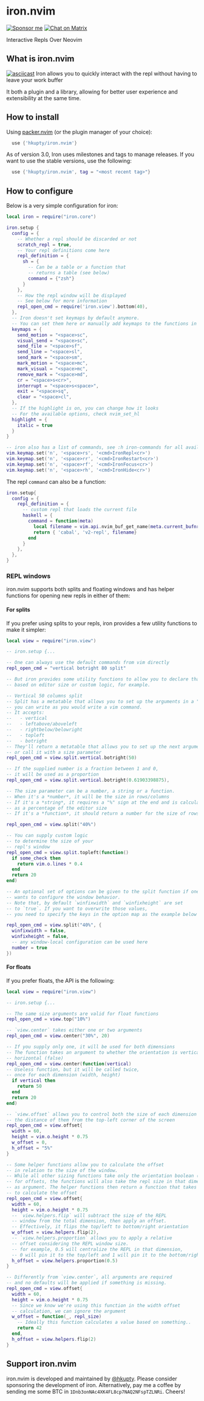 # iron.nvim

[![Sponsor me](https://img.shields.io/github/sponsors/hkupty?style=flat-square)](https://github.com/sponsors/hkupty)
[![Chat on Matrix](https://matrix.to/img/matrix-badge.svg)](https://matrix.to/#/#iron.nvim:matrix.org)

Interactive Repls Over Neovim

## What is iron.nvim

[![asciicast](https://asciinema.org/a/495376.svg)](https://asciinema.org/a/495376)
Iron allows you to quickly interact with the repl without having to leave your work buffer

It both a plugin and a library, allowing for better user experience and extensibility at the same time.

## How to install

Using [packer.nvim](https://github.com/wbthomason/packer.nvim) (or the plugin manager of your choice):

```lua
  use {'hkupty/iron.nvim'}
```

As of version 3.0, Iron uses milestones and tags to manage releases. If you want to use the stable versions, use the following:
```lua
  use {'hkupty/iron.nvim', tag = "<most recent tag>"}
```

## How to configure

Below is a very simple configuration for iron:

```lua
local iron = require("iron.core")

iron.setup {
  config = {
    -- Whether a repl should be discarded or not
    scratch_repl = true,
    -- Your repl definitions come here
    repl_definition = {
      sh = {
        -- Can be a table or a function that
        -- returns a table (see below)
        command = {"zsh"}
      }
    },
    -- How the repl window will be displayed
    -- See below for more information
    repl_open_cmd = require('iron.view').bottom(40),
  },
  -- Iron doesn't set keymaps by default anymore.
  -- You can set them here or manually add keymaps to the functions in iron.core
  keymaps = {
    send_motion = "<space>sc",
    visual_send = "<space>sc",
    send_file = "<space>sf",
    send_line = "<space>sl",
    send_mark = "<space>sm",
    mark_motion = "<space>mc",
    mark_visual = "<space>mc",
    remove_mark = "<space>md",
    cr = "<space>s<cr>",
    interrupt = "<space>s<space>",
    exit = "<space>sq",
    clear = "<space>cl",
  },
  -- If the highlight is on, you can change how it looks
  -- For the available options, check nvim_set_hl
  highlight = {
    italic = true
  }
}

-- iron also has a list of commands, see :h iron-commands for all available commands
vim.keymap.set('n', '<space>rs', '<cmd>IronRepl<cr>')
vim.keymap.set('n', '<space>rr', '<cmd>IronRestart<cr>')
vim.keymap.set('n', '<space>rf', '<cmd>IronFocus<cr>')
vim.keymap.set('n', '<space>rh', '<cmd>IronHide<cr>')
```

The repl `command` can also be a function:

```lua
iron.setup{
  config = {
    repl_definition = {
      -- custom repl that loads the current file
      haskell = {
        command = function(meta)
          local filename = vim.api.nvim_buf_get_name(meta.current_bufnr)
          return { 'cabal', 'v2-repl', filename}
        end
      }
    },
  },
}
```

### REPL windows

iron.nvim supports both splits and floating windows and has helper functions for opening new repls
in either of them:

#### For splits

If you prefer using splits to your repls, iron provides a few utility functions to make it simpler:

```lua
local view = require("iron.view")

-- iron.setup {...

-- One can always use the default commands from vim directly
repl_open_cmd = "vertical botright 80 split"

-- But iron provides some utility functions to allow you to declare that dynamically,
-- based on editor size or custom logic, for example.

-- Vertical 50 columns split
-- Split has a metatable that allows you to set up the arguments in a "fluent" API
-- you can write as you would write a vim command.
-- It accepts:
--   - vertical
--   - leftabove/aboveleft
--   - rightbelow/belowright
--   - topleft
--   - botright
-- They'll return a metatable that allows you to set up the next argument
-- or call it with a size parameter
repl_open_cmd = view.split.vertical.botright(50)

-- If the supplied number is a fraction between 1 and 0,
-- it will be used as a proportion
repl_open_cmd = view.split.vertical.botright(0.61903398875),

-- The size parameter can be a number, a string or a function.
-- When it's a *number*, it will be the size in rows/columns
-- If it's a *string*, it requires a "%" sign at the end and is calculated
-- as a percentage of the editor size
-- If it's a *function*, it should return a number for the size of rows/columns

repl_open_cmd = view.split("40%")

-- You can supply custom logic
-- to determine the size of your
-- repl's window
repl_open_cmd = view.split.topleft(function()
  if some_check then
    return vim.o.lines * 0.4
  end
  return 20
end)

-- An optional set of options can be given to the split function if one
-- wants to configure the window behavior.
-- Note that, by default `winfixwidth` and `winfixheight` are set
-- to `true`. If you want to overwrite those values,
-- you need to specify the keys in the option map as the example below

repl_open_cmd = view.split("40%", {
  winfixwidth = false,
  winfixheight = false,
  -- any window-local configuration can be used here
  number = true
})
```

#### For floats

If you prefer floats, the API is the following:

```lua
local view = require("iron.view")

-- iron.setup {...

-- The same size arguments are valid for float functions
repl_open_cmd = view.top("10%")

-- `view.center` takes either one or two arguments
repl_open_cmd = view.center("30%", 20)

-- If you supply only one, it will be used for both dimensions
-- The function takes an argument to whether the orientation is vertical(true) or
-- horizontal (false)
repl_open_cmd = view.center(function(vertical)
-- Useless function, but it will be called twice,
-- once for each dimension (width, height)
  if vertical then
    return 50
  end
  return 20
end)

-- `view.offset` allows you to control both the size of each dimension and
-- the distance of them from the top-left corner of the screen
repl_open_cmd = view.offset{
  width = 60,
  height = vim.o.height * 0.75
  w_offset = 0,
  h_offset = "5%"
}

-- Some helper functions allow you to calculate the offset
-- in relation to the size of the window.
-- While all other sizing functions take only the orientation boolean (vertical or not),
-- for offsets, the functions will also take the repl size in that dimension
-- as argument. The helper functions then return a function that takes two arguments
-- to calculate the offset
repl_open_cmd = view.offset{
  width = 60,
  height = vim.o.height * 0.75
  -- `view.helpers.flip` will subtract the size of the REPL
  -- window from the total dimension, then apply an offset.
  -- Effectively, it flips the top/left to bottom/right orientation
  w_offset = view.helpers.flip(2),
  -- `view.helpers.proportion` allows you to apply a relative
  -- offset considering the REPL window size.
  -- for example, 0.5 will centralize the REPL in that dimension,
  -- 0 will pin it to the top/left and 1 will pin it to the bottom/right.
  h_offset = view.helpers.proportion(0.5)
}

-- Differently from `view.center`, all arguments are required
-- and no defaults will be applied if something is missing.
repl_open_cmd = view.offset{
  width = 60,
  height = vim.o.height * 0.75
  -- Since we know we're using this function in the width offset
  -- calculation, we can ignore the argument
  w_offset = function(_, repl_size)
    -- Ideally this function calculates a value based on something..
    return 42
  end,
  h_offset = view.helpers.flip(2)
}
```

## Support iron.nvim

iron.nvim is developed and maintained by [@hkupty](https://github.com/sponsors/hkupty).
Please consider sponsoring the development of iron.
Alternatively, pay me a coffee by sending me some BTC in `1Dnb3onNAc4XK4FL8cp7NAQ2NFspTZLNRi`.
Cheers!
